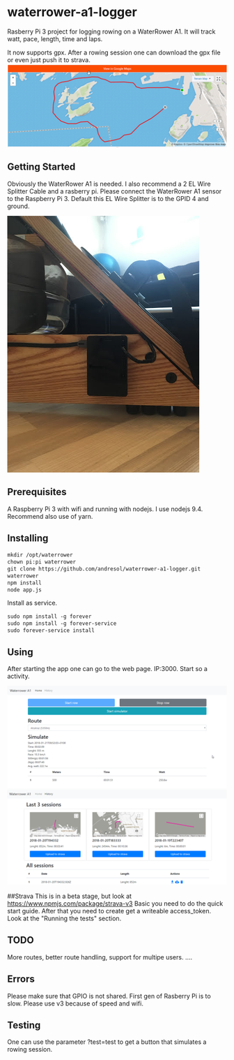 # waterrower-a1-logger

Rasberry Pi 3 project for logging rowing on a WaterRower A1. It will track watt,
pace, length, time and laps. 

It now supports gpx. After a rowing session one can download the gpx file or even
just push it to strava.
![strava](strava.png "strava")

## Getting Started
Obviously the WaterRower A1 is needed. I also recommend a 2 EL Wire Splitter Cable and a rasberry pi. Please 
connect the WaterRower A1 sensor to the Raspberry Pi 3. Default this EL Wire Splitter is
to the GPID 4 and ground.  

![setup](setup.JPG "Setup")

## Prerequisites
A Raspberry Pi 3 with wifi and running with nodejs. I use nodejs 9.4. Recommend also use of
yarn. 

## Installing
```
mkdir /opt/waterrower
chown pi:pi waterrower
git clone https://github.com/andresol/waterrower-a1-logger.git waterrower
npm install
node app.js
``` 

Install as service. 
```
sudo npm install -g forever
sudo npm install -g forever-service
sudo forever-service install  
```


## Using
After starting the app one can go to the web page. IP:3000. 
Start so a activity. 

![web-gui](web-gui.png "Main Gui")
![web-gui](web-gui-history.png "gui")

##Strava
This is in a beta stage, but look at https://www.npmjs.com/package/strava-v3
Basic you need to do the quick start guide. After that you need to
create get a writeable access_token. Look at the "Running the tests" section.

## TODO
More routes, better route handling, support for multipe users.
....

## Errors
Please make sure that GPIO is not shared.
First gen of Rasberry Pi is to slow. Please use v3 because of speed and wifi.

## Testing
One can use the parameter ?test=test to get a button that simulates a rowing session.